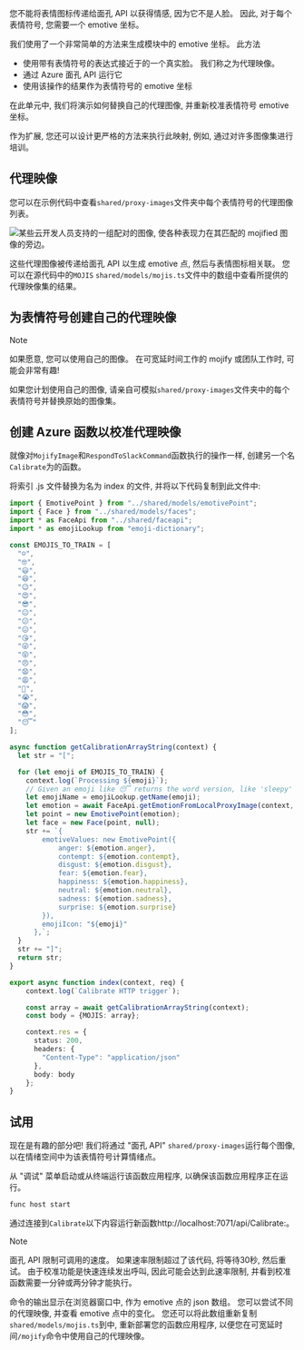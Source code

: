 您不能将表情图标传递给面孔 API 以获得情感, 因为它不是人脸。 因此, 对于每个表情符号, 您需要一个 emotive 坐标。

我们使用了一个非常简单的方法来生成模块中的 emotive 坐标。 此方法

- 使用带有表情符号的表达式接近于的一个真实脸。 我们称之为代理映像。
- 通过 Azure 面孔 API 运行它
- 使用该操作的结果作为表情符号的 emotive 坐标

在此单元中, 我们将演示如何替换自己的代理图像, 并重新校准表情符号 emotive 坐标。

作为扩展, 您还可以设计更严格的方法来执行此映射, 例如, 通过对许多图像集进行培训。

## <a name="proxy-images"></a>代理映像

您可以在示例代码中查看`shared/proxy-images`文件夹中每个表情符号的代理图像列表。

![某些云开发人员支持的一组配对的图像, 使各种表现力在其匹配的 mojified 图像的旁边。](../media/team.jpg)

这些代理图像被传递给面孔 API 以生成 emotive 点, 然后与表情图标相关联。 您可以在源代码中的`MOJIS` `shared/models/mojis.ts`文件中的数组中查看所提供的代理映像集的结果。

## <a name="create-your-own-proxy-images-for-emojis"></a>为表情符号创建自己的代理映像

>[!NOTE]
> 如果愿意, 您可以使用自己的图像。 在可宽延时间工作的 mojify 或团队工作时, 可能会非常有趣!

如果您计划使用自己的图像, 请亲自可模拟`shared/proxy-images`文件夹中的每个表情符号并替换原始的图像集。

## <a name="create-an-azure-function-to-calibrate-your-proxy-images"></a>创建 Azure 函数以校准代理映像

就像对`MojifyImage`和`RespondToSlackCommand`函数执行的操作一样, 创建另一个名`Calibrate`为的函数。

将索引 .js 文件替换为名为 index 的文件, 并将以下代码复制到此文件中:

```typescript
import { EmotivePoint } from "../shared/models/emotivePoint";
import { Face } from "../shared/models/faces";
import * as FaceApi from "../shared/faceapi";
import * as emojiLookup from "emoji-dictionary";

const EMOJIS_TO_TRAIN = [
  "☺️",
  "🤓",
  "😃",
  "😆",
  "😉",
  "😍",
  "😎",
  "😐",
  "😕",
  "😖",
  "😘",
  "😜",
  "😝",
  "😠",
  "😧",
  "😩",
  "😬",
  "😭",
  "😱",
  "😳",
  "😴"
];

async function getCalibrationArrayString(context) {
  let str = "[";

  for (let emoji of EMOJIS_TO_TRAIN) {
    context.log(`Processing ${emoji}`);
    // Given an emoji like 😴 returns the word version, like 'sleepy'
    let emojiName = emojiLookup.getName(emoji);
    let emotion = await FaceApi.getEmotionFromLocalProxyImage(context, emojiName);
    let point = new EmotivePoint(emotion);
    let face = new Face(point, null);
    str += `{
        emotiveValues: new EmotivePoint({
            anger: ${emotion.anger},
            contempt: ${emotion.contempt},
            disgust: ${emotion.disgust},
            fear: ${emotion.fear},
            happiness: ${emotion.happiness},
            neutral: ${emotion.neutral},
            sadness: ${emotion.sadness},
            surprise: ${emotion.surprise}
        }),
        emojiIcon: "${emoji}"
      },`;
  }
  str += "]";
  return str;
}

export async function index(context, req) {
    context.log(`Calibrate HTTP trigger`);

    const array = await getCalibrationArrayString(context);
    const body = {MOJIS: array};

    context.res = {
      status: 200,
      headers: {
        "Content-Type": "application/json"
      },
      body: body
    };
}
```

## <a name="try-it-out"></a>试用

现在是有趣的部分吧! 我们将通过 "面孔 API" `shared/proxy-images`运行每个图像, 以在情绪空间中为该表情符号计算情绪点。

从 "调试" 菜单启动或从终端运行该函数应用程序, 以确保该函数应用程序正在运行。
```bash
func host start
```

通过连接到`Calibrate`以下内容运行新函数http://localhost:7071/api/Calibrate:。

> [!NOTE]
> 面孔 API 限制可调用的速度。 如果速率限制超过了该代码, 将等待30秒, 然后重试。 由于校准功能是快速连续发出呼叫, 因此可能会达到此速率限制, 并看到校准函数需要一分钟或两分钟才能执行。

命令的输出显示在浏览器窗口中, 作为 emotive 点的 json 数组。 您可以尝试不同的代理映像, 并查看 emotive 点中的变化。 您还可以将此数组重新复制`shared/models/mojis.ts`到中, 重新部署您的函数应用程序, 以便您在可宽延时间`/mojify`命令中使用自己的代理映像。
